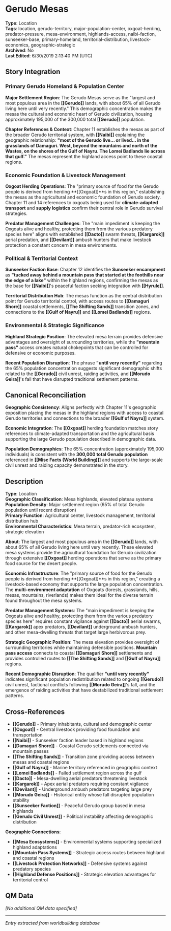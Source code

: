 # Gerudo Mesas

**Type**: Location  
**Tags**: location, gerudo-territory, major-population-center, oxgoat-herding, predator-pressure, mesa-environment, highlands-access, naibi-faction, sunseeker-base, primary-homeland, territorial-distribution, livestock-economics, geographic-strategic  
**Archived**: No  
**Last Edited**: 6/30/2019 2:13:40 PM (UTC)

## Story Integration

### Primary Gerudo Homeland & Population Center
**Major Settlement Region**: The Gerudo Mesas serve as the "largest and most populous area in the **[[Gerudo]]** lands, with about 65% of all Gerudo living here until very recently." This demographic concentration makes the mesas the cultural and economic heart of Gerudo civilization, housing approximately 195,000 of the 300,000 total **[[Gerudo]]** population.

**Chapter References & Context**: Chapter 11 establishes the mesas as part of the broader Gerudo territorial system, with **[[Naibi]]** explaining the geographic relationship: **"most of the Gerudo live… or lived… in the grasslands of Damaguri. West, beyond the mountains and north of the Wastes, on the shores of the Gulf of Nayru. The Lomei Badlands lie across that gulf."** The mesas represent the highland access point to these coastal regions.

### Economic Foundation & Livestock Management
**Oxgoat Herding Operations**: The "primary source of food for the Gerudo people is derived from herding **[[Oxgoat]]**s in this region," establishing the mesas as the agricultural and economic foundation of Gerudo society. Chapter 11 and 14 references to oxgoats being used for **climate-adapted transport** and **supply logistics** confirm their central role in Gerudo survival strategies.

**Predator Management Challenges**: The "main impediment is keeping the Oxgoats alive and healthy, protecting them from the various predatory species here" aligns with established **[[Dacto]]** swarm threats, **[[Kargarok]]** aerial predation, and **[[Devilant]]** ambush hunters that make livestock protection a constant concern in mesa environments.

### Political & Territorial Context
**Sunseeker Faction Base**: Chapter 12 identifies the **Sunseeker encampment** as **"tucked away behind a mountain pass that started at the foothills near the edge of a lake"** within the highland regions, confirming the mesas as the base for **[[Naibi]]**'s peaceful faction seeking integration with **[[Hyrule]]**.

**Territorial Distribution Hub**: The mesas function as the central distribution point for Gerudo territorial control, with access routes to **[[Damaguri Shore]]** coastal settlements, **[[The Shifting Sands]]** transition zones, and connections to the **[[Gulf of Nayru]]** and **[[Lomei Badlands]]** regions.

### Environmental & Strategic Significance
**Highland Strategic Position**: The elevated mesa terrain provides defensive advantages and oversight of surrounding territories, while the **"mountain pass"** access creates natural chokepoints that can be controlled for defensive or economic purposes.

**Recent Population Disruption**: The phrase **"until very recently"** regarding the 65% population concentration suggests significant demographic shifts related to the **[[Gerudo]]** civil unrest, raiding activities, and **[[Morudo Geira]]**'s fall that have disrupted traditional settlement patterns.

## Canonical Reconciliation

**Geographic Consistency**: Aligns perfectly with Chapter 11's geographic exposition placing the mesas in the highland regions with access to coastal Gerudo territories and connections to the broader **[[Gulf of Nayru]]** system.

**Economic Integration**: The **[[Oxgoat]]** herding foundation matches story references to climate-adapted transportation and the agricultural basis supporting the large Gerudo population described in demographic data.

**Population Demographics**: The 65% concentration (approximately 195,000 individuals) is consistent with the **300,000 total Gerudo population** referenced in **[[Misc Facts (World Building)]]** and supports the large-scale civil unrest and raiding capacity demonstrated in the story.

## Description
**Type**: Location  
**Geographic Classification**: Mesa highlands, elevated plateau systems  
**Population Density**: Major settlement region (65% of total Gerudo population until recent disruption)  
**Primary Function**: Agricultural center, livestock management, territorial distribution hub  
**Environmental Characteristics**: Mesa terrain, predator-rich ecosystem, strategic elevation  

**About**:
The largest and most populous area in the **[[Gerudo]]** lands, with about 65% of all Gerudo living here until very recently. These elevated mesa systems provide the agricultural foundation for Gerudo civilization through extensive **[[Oxgoat]]** herding operations that serve as the primary food source for the desert people.

**Economic Infrastructure**: The "primary source of food for the Gerudo people is derived from herding **[[Oxgoat]]**s in this region," creating a livestock-based economy that supports the large population concentration. The **multi-environment adaptation** of Oxgoats (forests, grasslands, hills, mesas, mountains, riverlands) makes them ideal for the diverse terrain found throughout the mesa systems.

**Predator Management Systems**: The "main impediment is keeping the Oxgoats alive and healthy, protecting them from the various predatory species here" requires constant vigilance against **[[Dacto]]** aerial swarms, **[[Kargarok]]** apex predators, **[[Devilant]]** underground ambush hunters, and other mesa-dwelling threats that target large herbivorous prey.

**Strategic Geographic Position**: The mesa elevation provides oversight of surrounding territories while maintaining defensible positions. **Mountain pass access** connects to coastal **[[Damaguri Shore]]** settlements and provides controlled routes to **[[The Shifting Sands]]** and **[[Gulf of Nayru]]** regions.

**Recent Demographic Disruption**: The qualifier **"until very recently"** indicates significant population redistribution related to ongoing **[[Gerudo]]** civil unrest, factional conflicts following **[[Morudo Geira]]**'s fall, and the emergence of raiding activities that have destabilized traditional settlement patterns.

## Cross-References
- **[[Gerudo]]** - Primary inhabitants, cultural and demographic center
- **[[Oxgoat]]** - Central livestock providing food foundation and transportation
- **[[Naibi]]** - Sunseeker faction leader based in highland regions
- **[[Damaguri Shore]]** - Coastal Gerudo settlements connected via mountain passes
- **[[The Shifting Sands]]** - Transition zone providing access between mesas and coastal regions
- **[[Gulf of Nayru]]** - Marine territory referenced in geographic context
- **[[Lomei Badlands]]** - Failed settlement region across the gulf
- **[[Dacto]]** - Mesa-dwelling aerial predators threatening livestock
- **[[Kargarok]]** - Apex aerial predators requiring constant vigilance
- **[[Devilant]]** - Underground ambush predators targeting large prey
- **[[Morudo Geira]]** - Historical entity whose fall disrupted population stability
- **[[Sunseeker Faction]]** - Peaceful Gerudo group based in mesa highlands
- **[[Gerudo Civil Unrest]]** - Political instability affecting demographic distribution

**Geographic Connections**:
- **[[Mesa Ecosystems]]** - Environmental systems supporting specialized highland adaptations
- **[[Mountain Pass Systems]]** - Strategic access routes between highland and coastal regions
- **[[Livestock Protection Networks]]** - Defensive systems against predatory species
- **[[Highland Defense Positions]]** - Strategic elevation advantages for territorial control

## QM Data
*[No additional QM data specified]*

---
*Entry extracted from worldbuilding database*
